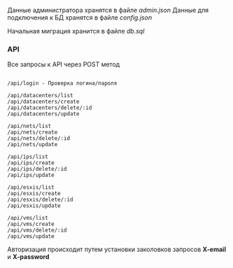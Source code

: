 Данные администратора хранятся в файле _admin.json_
Данные для подключения к БД хранятся в файле _config.json_

Начальная миграция хранится в файле _db.sql_

### API
Все запросы к API через POST метод
```shell

/api/login - Проверка логина/пароля

/api/datacenters/list
/api/datacenters/create
/api/datacenters/delete/:id
/api/datacenters/update

/api/nets/list
/api/nets/create
/api/nets/delete/:id
/api/nets/update

/api/ips/list
/api/ips/create
/api/ips/delete/:id
/api/ips/update

/api/esxis/list
/api/esxis/create
/api/esxis/delete/:id
/api/esxis/update

/api/vms/list
/api/vms/create
/api/vms/delete/:id
/api/vms/update

```
Авторизация происходит путем установки заколовков запросов **X-email** и **X-password**